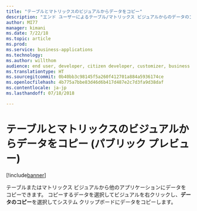 ```yaml
---
title: "テーブルとマトリックスのビジュアルからデータをコピー"
description: "エンド ユーザーによるテーブル/マトリックス ビジュアルからのデータのコピーのサポート"
author: MI77
manager: kimani
ms.date: 7/22/18
ms.topic: article
ms.prod: 
ms.service: business-applications
ms.technology: 
ms.author: willthom
audience: end user, developer, citizen developer, customizer, business analyst, IT pro
ms.translationtype: HT
ms.sourcegitcommit: 0b40bb3c98145f5a260f412701a884a5936174ce
ms.openlocfilehash: 4b775a7bbe83d46d6b417d487e2c7d3fa9d38daf
ms.contentlocale: ja-jp
ms.lasthandoff: 07/18/2018

---
```


# <a name="copy-data-from-table-and-matrix-visuals-public-preview"></a>テーブルとマトリックスのビジュアルからデータをコピー (パブリック プレビュー)

[!include[banner](../../../includes/banner.md)]

テーブルまたはマトリックス ビジュアルから他のアプリケーションにデータをコピーできます。 コピーするデータを選択してビジュアルを右クリックし、**データのコピー**を選択してシステム クリップボードにデータをコピーします。 

<!--
### Who uses this feature
This feature is intended for end user, developer, citizen developer, customizer, business analyst, IT pro. No additional setup is required.
## Status
### Development status
In development
#### Target timeframe
October ‘18
-->

